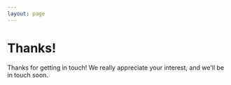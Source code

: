 ```yaml
---
layout: page
---
```


# Thanks!

Thanks for getting in touch!  We really appreciate your interest, and we'll be in touch soon.
